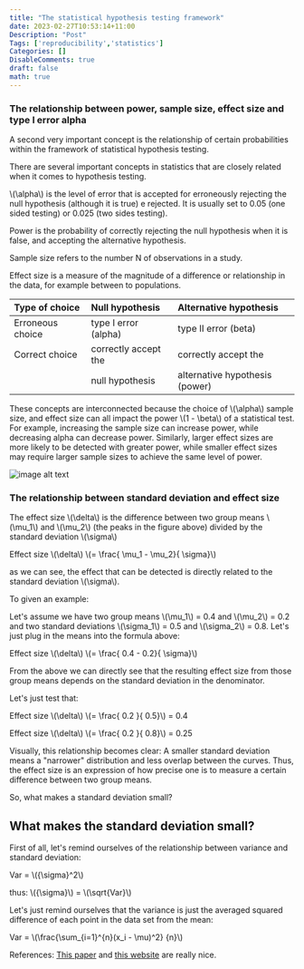 ```yaml
---
title: "The statistical hypothesis testing framework"
date: 2023-02-27T10:53:14+11:00
Description: "Post"
Tags: ['reproducibility','statistics']
Categories: []
DisableComments: true
draft: false
math: true
---
```


### The relationship between power, sample size, effect size and type I error alpha

A second very important concept is the relationship of certain probabilities within the framework of statistical hypothesis testing.


There are several important concepts in statistics that are closely related when it comes to hypothesis testing. 


\\(\alpha\\)  is the level of error that is accepted for erroneously rejecting the null hypothesis (although it is true) e rejected. It is usually set to 0.05 (one sided testing) or 0.025 (two sides testing). 

Power is the probability of correctly rejecting  the null hypothesis when it is false, and accepting the alternative hypothesis. 

Sample size refers to the number N of observations in a study. 

Effect size is a measure of the magnitude of a difference or relationship in the data, for example between to populations. 


| Type of choice      | Null hypothesis               | Alternative hypothesis  |
|:-----------------   |:----------------------------|:------------------------|
| Erroneous choice    | type I error (alpha)          | type II error (beta)     |
| Correct choice      | correctly accept the      | correctly accept the    |
|                     | null hypothesis               |alternative hypothesis (power)|

These concepts are interconnected because the choice of \\(\alpha\\) sample size, and effect size can all impact the power \\(1 - \beta\\)  of a statistical test. For example, increasing the sample size can increase power, while decreasing alpha can decrease power. Similarly, larger effect sizes are more likely to be detected with greater power, while smaller effect sizes may require larger sample sizes to achieve the same level of power.

![image alt text](/images/power_failure_effect.png)

### The relationship between standard deviation and effect size

The effect size \\(\delta\\) is the difference between two group means \\(\mu_1\\)
and \\(\mu_2\\) (the peaks in the figure above) divided by the standard deviation \\(\sigma\\)

Effect size \\(\delta\\) \\(= \frac{ \mu_1 -  \mu_2}{ \sigma}\\)

as we can see, the effect that can be detected is directly related to the standard deviation \\(\sigma\\).

To given an example:

Let's assume we have two group means \\(\mu_1\\) = 0.4 and \\(\mu_2\\) = 0.2 and two standard deviations \\(\sigma_1\\) = 0.5 and \\(\sigma_2\\) = 0.8. Let's just plug in the means  into the formula above:

Effect size \\(\delta\\) \\(= \frac{ 0.4 -  0.2}{ \sigma}\\)

From the above we can directly see that the  resulting effect size from those group means depends on the standard deviation in the denominator. 

Let's just test that:

Effect size \\(\delta\\) \\(= \frac{ 0.2 }{ 0.5}\\) = 0.4

Effect size \\(\delta\\) \\(= \frac{ 0.2 }{ 0.8}\\) = 0.25

Visually, this relationship becomes clear: A smaller standard deviation means a "narrower" distribution and less overlap between the curves. Thus, the effect size is an expression of how precise one is to measure a certain difference between two group means.

So, what makes a standard deviation small?

## What makes the standard deviation small?

First of all, let's remind ourselves of the relationship between variance and standard deviation:

Var =  \\({\sigma}^2\\)

thus: \\({\sigma}\\) = \\(\sqrt{Var}\\)

Let's just remind ourselves that the variance is just the averaged squared difference of each point in the data set from the mean:

Var = \\(\frac{\sum_{i=1}^{n}(x_i - \mu)^2} {n}\\)



References: [This paper](https://www.ncbi.nlm.nih.gov/pmc/articles/PMC7745163/) and [this website](https://sphweb.bumc.bu.edu/otlt/mph-modules/bs/bs704_power/bs704_power_print.html) are really nice.